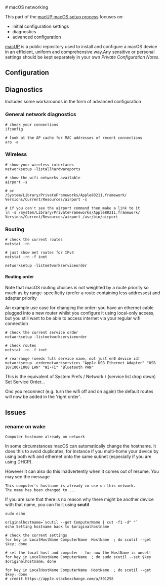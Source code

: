 # macOS networking

This part of the [macUP macOS setup process](https://github.com/artmg/macUP/) focuses on: 

* initial configuration settings
* diagnostics
* advanced configuration

[macUP]() is a public repository 
used to install and configure a macOS device in an efficient, uniform and comprehensive way.Any sensitive or personal settings should be kept separately in your own *Private Configuration Notes*.

## Configuration

## Diagnostics

Includes some workarounds in the form of advanced configuration

### General network diagnostics

```
# check your connections
ifconfig

# look at the AP cache for MAC addresses of recent connections
arp -a
```

### Wireless

```
# show your wireless interfaces
networksetup -listallhardwareports

# show the wifi networks available
airport -s

# or 
/System/Library/PrivateFrameworks/Apple80211.framework/
Versions/Current/Resources/airport -s

# if you can't see the airport command then make a link to it
ln -s /System/Library/PrivateFrameworks/Apple80211.framework/
Versions/Current/Resources/airport /usr/bin/airport
```

### Routing

```
# check the current routes
netstat -rn

# just show net routes for IPv4
netstat -rn -f inet

networksetup -listnetworkserviceorder
```

#### Routing order

Note that macOS routing choices is not weighted by a route priority so much as by range-specificity (prefer a route containing less addresses) and adapter priority

An example use case for changing the order: you have an ethernet cable plugged into a new router whilst you configure it using local-only access, 
but you still want to be able to access internet via your regular wifi connection


```
# check the current service order
networksetup -listnetworkserviceorder

# check routes 
netstat -rn -f inet

# rearrange (needs full service name, not just en0 device id)
networksetup -ordernetworkservices "Apple USB Ethernet Adapter" "USB 10/100/1000 LAN" "Wi-Fi" "Bluetooth PAN"
```

This is the equivalent of System Prefs / Network / (service list drop down) Set Service Order...

Onc you reconnect (e.g. turn the wifi off and on again) the default routes will now be added in the 'right order'.



## Issues

### rename on wake

`Computer hostmame already on network`

In some circumstances macOS can automatically change the hostname. It does this to avoid duplicates, for instance if you 
multi-home your device by using both wifi and ethernet onto the 
same subnet (especially if you are using DHCP). 

However it can also do this inadvertently when it comes out of resume.
You may see the message 

```
This computer's hostname is already in use on this network. 
The name has been changed to ...
```

If you are sure that there is no reason why there might be 
another device with that name, you can fix it using **scutil**

```
sudo echo 

originalhostname=`scutil --get ComputerName | cut -f1 -d" "`
echo Setting hostname back to $originalhostname

# check the current settings
for key in LocalHostName ComputerName  HostName  ; do scutil --get $key; done

# set the local host and computer - for now the HostName is unset!
for key in LocalHostName ComputerName  ; do sudo scutil --set $key $originalhostname; done

for key in LocalHostName ComputerName  HostName  ; do scutil --get $key; done
# credit https://apple.stackexchange.com/a/301258
```

